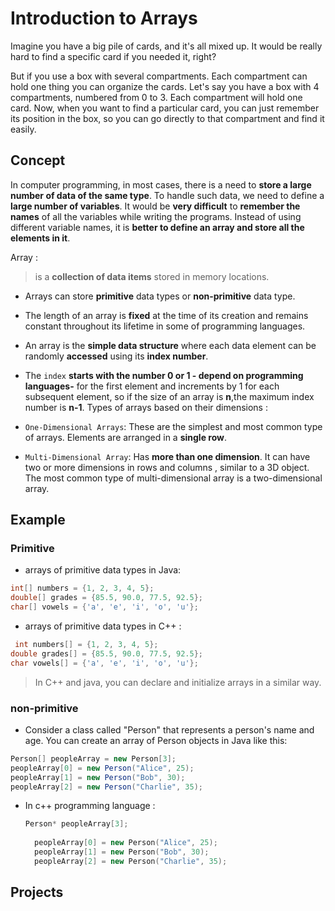 # Introduction to Arrays
Imagine you have a big pile of cards, and it's all mixed up. It would be really hard to find a specific card if you needed it, right?

But if you use a box with several compartments. Each compartment can hold one thing you can organize the cards. Let's say you have a box with 4 compartments, numbered from 0 to 3. Each compartment will hold one card. Now, when you want to find a particular card, you can just remember its position in the box, so you can go directly to that compartment and find it easily.

## Concept
In computer programming, in most cases, there is a need to **store a large number of data of the same type**. To handle such data, we need to define a **large number of variables**. It would be **very difficult** to **remember the names** of all the variables while writing the programs. Instead of using different variable names, it is **better to define an array and store all the elements in it**. <br>

Array :  
> is a **collection of data items** stored in memory locations.
- Arrays can store **primitive** data types  or **non-primitive** data type.
- The length of an array is **fixed** at the time of its creation and remains constant throughout its lifetime in some of programming languages.
- An array is the **simple data structure** where each data element can be randomly **accessed** using its **index number**.
- The `index` **starts with the number 0 or 1 - depend on programming languages-** for the first element and increments by 1 for each subsequent element, so if the size of an array is **n**,the maximum index number is **n-1**.
Types of arrays based on their dimensions :

- `One-Dimensional Arrays`: These are the simplest and most common type of arrays. Elements are arranged in a **single row**.
- `Multi-Dimensional Array`: Has **more than one dimension**. It can have two or more dimensions in rows and columns , similar to a 3D object. The most common type of multi-dimensional array is a two-dimensional array.


## Example 

### Primitive 
- arrays of primitive data types in Java:

```java
int[] numbers = {1, 2, 3, 4, 5};
double[] grades = {85.5, 90.0, 77.5, 92.5};
char[] vowels = {'a', 'e', 'i', 'o', 'u'};
```

- arrays of primitive data types in C++ :
```c++
 int numbers[] = {1, 2, 3, 4, 5};
double grades[] = {85.5, 90.0, 77.5, 92.5};
char vowels[] = {'a', 'e', 'i', 'o', 'u'};
  ```
> In C++ and java, you can declare and initialize arrays in a similar way. 

### non-primitive
- Consider a class called "Person" that represents a person's name and age. You can create an array of Person objects in Java like this:
 ``` java
Person[] peopleArray = new Person[3];
peopleArray[0] = new Person("Alice", 25);
peopleArray[1] = new Person("Bob", 30);
peopleArray[2] = new Person("Charlie", 35);
```
- In c++ programming language :
  ```C++
  Person* peopleArray[3];
    
    peopleArray[0] = new Person("Alice", 25);
    peopleArray[1] = new Person("Bob", 30);
    peopleArray[2] = new Person("Charlie", 35);

  ```

## Projects




